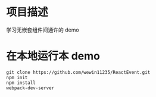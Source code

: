 # 项目描述
学习无嵌套组件间通许的 demo

# 在本地运行本 demo
  ```
  git clone https://github.com/wewin11235/ReactEvent.git
  npm init
  npm install
  webpack-dev-server
  ```
